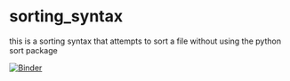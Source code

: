 # sorting_syntax
this is a sorting syntax that attempts to sort a file without using the python sort package


[![Binder](https://mybinder.org/badge_logo.svg)](https://mybinder.org/v2/gh/Onah-Noelyn/sorting_syntax/master)
